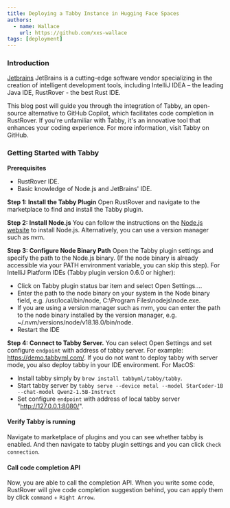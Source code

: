 ```yaml
---
title: Deploying a Tabby Instance in Hugging Face Spaces
authors:
  - name: Wallace
    url: https://github.com/xxs-wallace
tags: [deployment]
---
```


### Introduction

[Jetbrains](https://www.jetbrains.com/) JetBrains is a cutting-edge software vendor specializing in the creation of intelligent development tools, including IntelliJ IDEA – the leading Java IDE, RustRover - the best Rust IDE. 

This blog post will guide you through the integration of Tabby, an open-source alternative to GitHub Copilot, which facilitates code completion in RustRover. If you're unfamiliar with Tabby, it's an innovative tool that enhances your coding experience. For more information, visit Tabby on GitHub.

### Getting Started with Tabby

**Prerequisites**
* RustRover IDE.
* Basic knowledge of Node.js and JetBrains' IDE.

**Step 1: Install the Tabby Plugin** Open RustRover and navigate to the marketplace to find and install the Tabby plugin.

**Step 2: Install Node.js** You can follow the instructions on the [Node.js website](https://nodejs.org/en/download/package-manager) to install Node.js. Alternatively, you can use a version manager such as nvm.

**Step 3: Configure Node Binary Path** Open the Tabby plugin settings and specify the path to the Node.js binary. (If the node binary is already accessible via your PATH environment variable, you can skip this step).  For IntelliJ Platform IDEs (Tabby plugin version 0.6.0 or higher):
 * Click on Tabby plugin status bar item and select Open Settings....
 * Enter the path to the node binary on your system in the Node binary field, e.g. /usr/local/bin/node, C:\Program Files\nodejs\node.exe.
 * If you are using a version manager such as nvm, you can enter the path to the node binary installed by the version manager, e.g. ~/.nvm/versions/node/v18.18.0/bin/node.
 * Restart the IDE

**Step 4: Connect to Tabby Server.** You can select Open Settings and set configure `endpoint` with address of tabby server. For example: https://demo.tabbyml.com/. If you do not want to deploy tabby with server mode, you also deploy tabby in your IDE environment. For MacOS:
 * Install tabby simply by `brew install tabbyml/tabby/tabby`. 
 * Start tabby server by `tabby serve --device metal --model StarCoder-1B --chat-model Qwen2-1.5B-Instruct`
 * Set configure `endpoint` with address of local tabby server "http://127.0.0.1:8080/".


#### Verify Tabby is running

Navigate to marketplace of plugins and you can see whether tabby is enabled. And then navigate to tabby plugin settings and you can click `Check connection`.

#### Call code completion API

Now, you are able to call the completion API. When you write some code, RustRover will give code completion suggestion behind, you can apply them by click `command` + `Right Arrow`.
